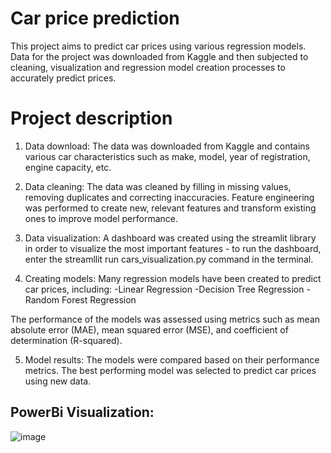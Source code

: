 # Car price prediction
This project aims to predict car prices using various regression models. Data for the project was downloaded from Kaggle and then subjected to cleaning, visualization and regression model creation processes to accurately predict prices.

# Project description
1. Data download:
  The data was downloaded from Kaggle and contains various car characteristics such as make, model, year of registration, engine capacity, etc.
  
2. Data cleaning:
  The data was cleaned by filling in missing values, removing duplicates and correcting inaccuracies.
  Feature engineering was performed to create new, relevant features and transform existing ones to improve model performance.

4. Data visualization:
  A dashboard was created using the streamlit library in order to visualize the most important features - to run the dashboard, enter the streamllit run cars_visualization.py command in the terminal.

5. Creating models:
  Many regression models have been created to predict car prices, including:
  -Linear Regression
  -Decision Tree Regression
  -Random Forest Regression

  The performance of the models was assessed using metrics such as mean absolute error (MAE), mean squared error (MSE), and coefficient of determination (R-squared).
  
5. Model results:
  The models were compared based on their performance metrics.
  The best performing model was selected to predict car prices using new data.

## PowerBi Visualization:
![image](https://github.com/user-attachments/assets/9e56e3a1-7392-4afb-adaf-b936911f5baf)
